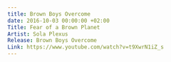 ```yaml
---
title: Brown Boys Overcome
date: 2016-10-03 00:00:00 +02:00
Title: Fear of a Brown Planet
Artist: Sola Plexus
Release: Brown Boys Overcome
Link: https://www.youtube.com/watch?v=t9XwrN1iZ_s
---
```


